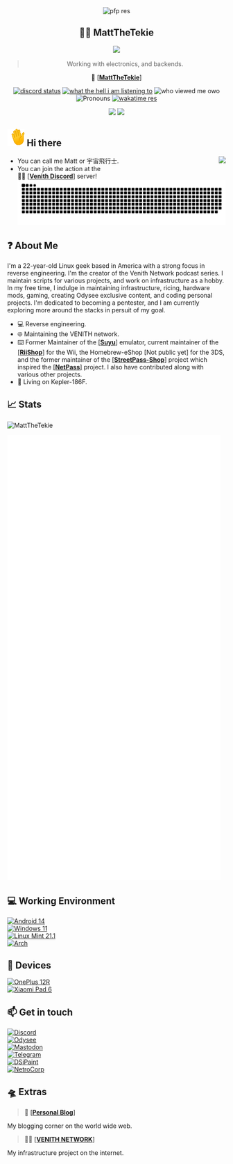 <div align="center">
    <img alt='pfp res' src='https://svg-banners.vercel.app/api?type=rainbow&text1=MattTheTekie%20&width=800&height=400' />  
  <h2>🐱‍💻 MattTheTekie</h2>
  <img src="https://readme-typing-svg.herokuapp.com/?font=courier+new&color=0BF700&lines=Hello!+My+name+is+Matt!;A.K.A+MattTheTekie+or+Matthew%20P." />
  <blockquote>Working with electronics, and backends.</blockquote>

📡 [[**MattTheTekie**]](https://home.venith.net/)

  <a href='https://discord.com/users/846112982772613171' target='_blank'><img alt="discord status" src="https://api.statusbadges.me/badge/status/846112982772613171" /></a>
  <a href="https://api.statusbadges.me/openspotify/846112982772613171"><img alt="what the hell i am listening to" src="https://api.statusbadges.me/badge/spotify/846112982772613171" /></a>
  <img alt="who viewed me owo" src="https://komarev.com/ghpvc/?username=MattTheTekie" />
  <img alt='Pronouns' src='https://img.shields.io/badge/pronouns-he/bi-lightgrey' />
  <a href="https://wakatime.com/@MattTheTekie" target='_blank'>
    <img alt='wakatime res' src='https://wakatime.com/badge/user/2f8520ba-7155-4dbf-9965-0a4fc30cdf7f.svg' />
  </a>  
  <p align="center">
<img src='https://riitag.t0g3pii.de/846112982772613171/tag.max.png'>
      <a href="https://skillicons.dev">
      <img src='https://skillicons.dev/icons?i=kotlin,go,react,ts,tailwind,docker,cloudflare,git,k8s,nodejs,postgres,redis,nextjs,prometheus,grafana,discord,vue,bots,java,gatsby,graphql,idea,js,linux,md,sass,workers,ktor,bash,electron' />
    </a>
  </p>
</div>

##     ![Wave](https://github.com/MattTheTekie/MattTheTekie/blob/master/218808235-50f91cfa-5ec0-43c3-89f7-abb8d4258621-ezgif.com-gif-to-apng-converter.png) Hi there
<a href="https://spotify-github-profile.kittinanx.com/api/view?uid=315qfjut4hle4ktych3hcsh6vzsa&redirect=true"><img align="right" src="https://spotify-github-profile.kittinanx.com/api/view?uid=315qfjut4hle4ktych3hcsh6vzsa&cover_image=true&theme=novatorem&bar_color=53b14f&bar_color_cover=false" /></a>
 - You can call me Matt or 宇宙飛行士.
 - You can join the action at the <br> 🐱‍💻 [[**Venith Discord**]](https://discord.com/invite/Xjfy4sJpWx) server!
[![Snake Graph](https://raw.githubusercontent.com/MattTheTekie/MattTheTekie/master/github-snake.svg)](https://github.com/MattTheTekie)

## ❓ About Me
   I'm a 22-year-old Linux geek based in America with a strong focus in reverse engineering. I'm the creator of the Venith Network podcast series. I maintain scripts for various projects, and work on infrastructure as a hobby. In my free time, I indulge in maintaining infrastructure, ricing, hardware mods, gaming, creating Odysee exclusive content, and coding personal projects. I'm dedicated to becoming a pentester, and I am currently exploring more around the stacks in persuit of my goal. 
 - 💻 Reverse engineering.
 - 🌐 Maintaining the VENITH network.
 - ⌨️ Former Maintainer of the [[**Suyu**]](https://git.suyu.dev) emulator, current maintainer of the [[**RiiShop**]](https://discord.gg/5565aDyYBr) for the Wii, the Homebrew-eShop [Not public yet] for the 3DS, and the former maintainer of the [[**StreetPass-Shop**]](https://github.com/VenithNET/streetpass-shop) project which inspired the [[**NetPass**]](https://gbatemp.net/threads/a-new-way-to-experience-streetpass.653810/) project. I also have contributed along with various other projects.
 - 🌌 Living on Kepler-186F. 

## 📈 Stats
<p><img align="center" src="https://github-readme-stats.vercel.app/api?username=MattTheTekie&count_private=true&show_icons=true&theme=chartreuse-dark" alt="MattTheTekie" /></p>
<p><img src="/github-metrics.svg" alt="Metrics"></p>

## 💻 Working Environment
[![Android 14](https://img.shields.io/badge/Android%2014-3ddc84?style=flat&logo=android&logoColor=ffffff)](https://www.android.com/android-14/)<br>
[![Windows 11](https://img.shields.io/badge/Windows%2011-00adef?style=flat&logo=windows&logoColor=ffffff)](https://www.youtube.com/c/GHOSTSPECTRE/)<br>
[![Linux Mint 21.1](https://img.shields.io/badge/Linux%20Mint-Mint?logo=linux-mint&logoColor=fff&style=flat)](https://linuxmint.com/)<br>
[![Arch](https://img.shields.io/badge/Arch%20Linux-1793D1?logo=arch-linux&logoColor=fff&style=flat)](https://archlinux.org/)<br>

## 📱 Devices
[![OnePlus 12R](https://img.shields.io/badge/OnePlus%2012R-fd4900?style=flat&logo=OnePlus&logoColor=ffffff&color=red)](https://www.gsmarena.com/oneplus_12r-12727.php)<br>
[![Xiaomi Pad 6](https://img.shields.io/badge/Xiaomi%20Pad%206-fd4900?style=flat&logo=Xiaomi&logoColor=ffffff)](https://MattTheTekie.surge.sh/redmi.html)<br>

## 📫 Get in touch
[![Discord](https://tinyurl.com/3b9s4sz7)](https://discord.com/invite/Xjfy4sJpWx)<br>
[![Odysee](https://img.shields.io/badge/MattTheTekie-EF1970?style=flat&logo=Odysee&logoColor=white)](https://odysee.com/@mattdoestech726:5)<br>
[![Mastodon](https://img.shields.io/badge/%40ASTAFATHERSATAN-0088cc?style=flat&logo=mastodon&logoColor=ffffff)](https://nerdculture.de/@ASTAFATHERSATAN)<br>
[![Telegram](https://img.shields.io/badge/%40Knight666_666-0088cc?style=flat&logo=telegram&logoColor=ffffff)](https://t.me/Knight666_666)<br>
[![DSiPaint](https://img.shields.io/badge/%F0%9F%8E%A8%20MattFromSpace-blue.svg?style=flat)](https://dsipaint.com/member/?id=152737)<br>
[![NetroCorp](https://tinyurl.com/bdffr5tr)](https://netrocorp.net/users/61)<br>

## 🛸 Extras&nbsp;

> 🔭 [[**Personal Blog**]](https://home.venith.net/blog/)

My blogging corner on the world wide web.&nbsp;

> 🐱‍💻 [[**VENITH NETWORK**]](https://venith.net/)

My infrastructure project on the internet.&nbsp;
